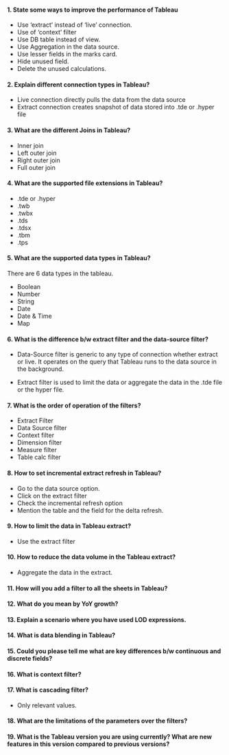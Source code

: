 #### 1.	State some ways to improve the performance of Tableau

- Use ‘extract’ instead of ‘live’ connection.
- Use of ‘context’ filter
- Use DB table instead of view.
- Use Aggregation in the data source.
- Use lesser fields in the marks card.
- Hide unused field.
- Delete the unused calculations.


#### 2.	Explain different connection types in Tableau?
- Live connection directly pulls the data from the data source
- Extract connection creates snapshot of data stored into .tde or .hyper file


#### 3.	What are the different Joins in Tableau?
- Inner join
- Left outer join
- Right outer join
- Full outer join


#### 4.	What are the supported file extensions in Tableau?
- .tde or .hyper
- .twb
- .twbx
- .tds
- .tdsx
- .tbm
- .tps


#### 5.	What are the supported data types in Tableau?
There are 6 data types in the tableau.
- Boolean
- Number
- String
- Date
- Date & Time
- Map


#### 6.	What is the difference b/w extract filter and the data-source filter?
- Data-Source filter is generic to any type of connection whether extract or live. It operates on the query that Tableau runs to the data source in the background.

- Extract filter is used to limit the data or aggregate the data in the .tde file or the hyper file.

#### 7.	What is the order of operation of the filters?
- Extract Filter
- Data Source filter
- Context filter
- Dimension filter
- Measure filter
- Table calc filter


#### 8.	How to set incremental extract refresh in Tableau?
- Go to the data source option.
- Click on the extract filter
- Check the incremental refresh option
- Mention the table and the field for the delta refresh.
#### 9.	How to limit the data in Tableau extract?
- Use the extract filter


#### 10.	How to reduce the data volume in the Tableau extract?

- Aggregate the data in the extract.


#### 11. How will you add a filter to all the sheets in Tableau?


#### 12. What do you mean by YoY growth?


#### 13. Explain a scenario where you have used LOD expressions.


#### 14. What is data blending in Tableau?


#### 15. Could you please tell me what are key differences b/w continuous and discrete fields?


#### 16. What is context filter?


#### 17. What is cascading filter?
- Only relevant values.


#### 18. What are the limitations of the parameters over the filters?


#### 19. What is the Tableau version you are using currently? What are new features in this version compared to previous versions?


